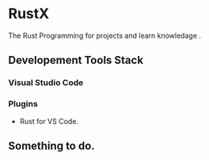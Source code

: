 # RustX
The Rust Programming for projects and learn knowledage .

## Developement Tools Stack  
### Visual Studio Code 
### Plugins  
- Rust for VS Code. 

## Something to do. 


